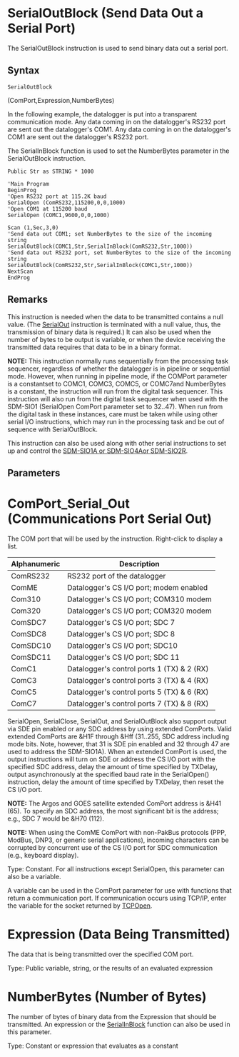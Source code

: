 # SerialOutBlock (Send Data Out a Serial Port)

The SerialOutBlock instruction is used to send binary data out a serial port.

## Syntax

```
SerialOutBlock
```

(ComPort,Expression,NumberBytes)

In the following example, the datalogger is put into a transparent communication mode. Any data coming in on the datalogger's RS232 port are sent out the datalogger's COM1. Any data coming in on the datalogger's COM1 are sent out the datalogger's RS232 port.

The SerialInBlock function is used to set the NumberBytes parameter in the SerialOutBlock instruction.

```
Public Str as STRING * 1000

'Main Program
BeginProg
'Open RS232 port at 115.2K baud
SerialOpen (ComRS232,115200,0,0,1000)
'Open COM1 at 115200 baud
SerialOpen (COMC1,9600,0,0,1000)

Scan (1,Sec,3,0)
'Send data out COM1; set NumberBytes to the size of the incoming string
SerialOutBlock(COMC1,Str,SerialInBlock(ComRS232,Str,1000))
'Send data out RS232 port, set NumberBytes to the size of the incoming string
SerialOutBlock(ComRS232,Str,SerialInBlock(COMC1,Str,1000))
NextScan
EndProg
```

## Remarks

This instruction is needed when the data to be transmitted contains a null value. (The [SerialOut](serialout.md) instruction is terminated with a null value, thus, the transmission of binary data is required.) It can also be used when the number of bytes to be output is variable, or when the device receiving the transmitted data requires that data to be in a binary format.

**NOTE:** This instruction normally runs sequentially from the processing task sequencer, regardless of whether the datalogger is in pipeline or sequential mode. However, when running in pipeline mode, if the COMPort parameter is a constantset to COMC1, COMC3, COMC5, or COMC7and NumberBytes is a constant, the instruction will run from the digital task sequencer. This instruction will also run from the digital task sequencer when used with the SDM-SIO1 (SerialOpen ComPort parameter set to 32..47). When run from the digital task in these instances, care must be taken while using other serial I/O instructions, which may run in the processing task and be out of sequence with SerialOutBlock.

This instruction can also be used along with other serial instructions to set up and control the [SDM-SIO1A or SDM-SIO4A](sdmsio1a_sdmsio4a.md)[or SDM-SIO2R](sdmsio2r.md).

## Parameters

# ComPort_Serial_Out (Communications Port Serial Out)

The COM port that will be used by the instruction. Right-click to display a list.

| Alphanumeric | Description                                |
| ------------ | ------------------------------------------ |
| ComRS232     | RS232 port of the datalogger               |
| ComME        | Datalogger's CS I/O port; modem enabled    |
| Com310       | Datalogger's CS I/O port; COM310 modem     |
| Com320       | Datalogger's CS I/O port; COM320 modem     |
| ComSDC7      | Datalogger's CS I/O port; SDC 7            |
| ComSDC8      | Datalogger's CS I/O port; SDC 8            |
| ComSDC10     | Datalogger's CS I/O port; SDC10            |
| ComSDC11     | Datalogger's CS I/O port; SDC 11           |
| ComC1        | Datalogger's control ports 1 (TX) & 2 (RX) |
| ComC3        | Datalogger's control ports 3 (TX) & 4 (RX) |
| ComC5        | Datalogger's control ports 5 (TX) & 6 (RX) |
| ComC7        | Datalogger's control ports 7 (TX) & 8 (RX) |

SerialOpen, SerialClose, SerialOut, and SerialOutBlock also support output via SDE pin enabled or any SDC address by using extended ComPorts. Valid extended ComPorts are &H1F through &Hff (31..255, SDC address including mode bits. Note, however, that 31 is SDE pin enabled and 32 through 47 are used to address the SDM-SIO1A). When an extended ComPort is used, the output instructions will turn on SDE or address the CS I/O port with the specified SDC address, delay the amount of time specified by TXDelay, output asynchronously at the specified baud rate in the SerialOpen() instruction, delay the amount of time specified by TXDelay, then reset the CS I/O port.

**NOTE:** The Argos and GOES satellite extended ComPort address is &H41 (65). To specify an SDC address, the most significant bit is the address; e.g., SDC 7 would be &H70 (112).

**NOTE:** When using the ComME ComPort with non-PakBus protocols (PPP, ModBus, DNP3, or generic serial applications), incoming characters can be corrupted by concurrent use of the CS I/O port for SDC communication (e.g., keyboard display).

Type: Constant. For all instructions except SerialOpen, this parameter can also be a variable.

A variable can be used in the ComPort parameter for use with functions that return a communication port. If communication occurs using TCP/IP, enter the variable for the socket returned by [TCPOpen](tcpopen.md).

# Expression (Data Being Transmitted)

The data that is being transmitted over the specified COM port.

Type: Public variable, string, or the results of an evaluated expression

# NumberBytes (Number of Bytes)

The number of bytes of binary data from the Expression that should be transmitted. An expression or the [SerialInBlock](serialinblock.md) function can also be used in this parameter.

Type: Constant or expression that evaluates as a constant

